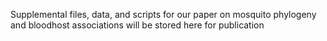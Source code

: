 Supplemental files, data, and scripts for our paper on mosquito phylogeny and bloodhost associations will be stored here for publication
